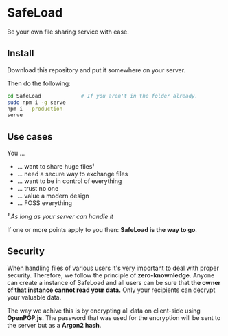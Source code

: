 # SafeLoad

Be your own file sharing service with ease.

## Install
Download this repository and put it somewhere on your server.

Then do the following:
```sh
cd SafeLoad             # If you aren't in the folder already.
sudo npm i -g serve
npm i --production
serve
```

## Use cases
You ...
* ... want to share huge files¹
* ... need a secure way to exchange files
* ... want to be in control of everything
* ... trust no one
* ... value a modern design
* ... FOSS everything

*¹ As long as your server can handle it*

If one or more points apply to you then: **SafeLoad is the way to go**.

## Security
When handling files of various users it's very important to deal with proper security. Therefore, we follow the principle of **zero-knownledge**. Anyone can create a instance of SafeLoad and all users can be sure that **the owner of that instance cannot read your data.** Only your recipients can decrypt your valuable data.

The way we achive this is by encrypting all data on client-side using **OpenPGP.js**. The password that was used for the encryption will be sent to the server but as a **Argon2 hash**.
